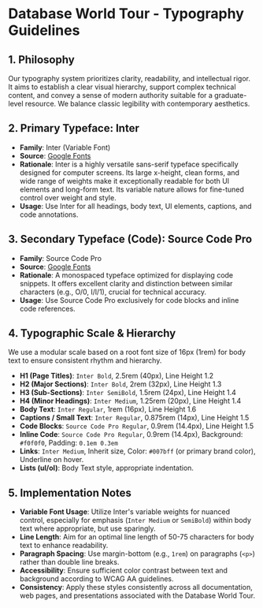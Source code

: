 # Database World Tour - Typography Guidelines

## 1. Philosophy

Our typography system prioritizes clarity, readability, and intellectual rigor. It aims to establish a clear visual hierarchy, support complex technical content, and convey a sense of modern authority suitable for a graduate-level resource. We balance classic legibility with contemporary aesthetics.

## 2. Primary Typeface: Inter

*   **Family**: Inter (Variable Font)
*   **Source**: [Google Fonts](https://fonts.google.com/specimen/Inter)
*   **Rationale**: Inter is a highly versatile sans-serif typeface specifically designed for computer screens. Its large x-height, clean forms, and wide range of weights make it exceptionally readable for both UI elements and long-form text. Its variable nature allows for fine-tuned control over weight and style.
*   **Usage**: Use Inter for all headings, body text, UI elements, captions, and code annotations.

## 3. Secondary Typeface (Code): Source Code Pro

*   **Family**: Source Code Pro
*   **Source**: [Google Fonts](https://fonts.google.com/specimen/Source+Code+Pro)
*   **Rationale**: A monospaced typeface optimized for displaying code snippets. It offers excellent clarity and distinction between similar characters (e.g., O/0, I/l/1), crucial for technical accuracy.
*   **Usage**: Use Source Code Pro exclusively for code blocks and inline code references.

## 4. Typographic Scale & Hierarchy

We use a modular scale based on a root font size of 16px (1rem) for body text to ensure consistent rhythm and hierarchy.

*   **H1 (Page Titles)**: `Inter Bold`, 2.5rem (40px), Line Height 1.2
*   **H2 (Major Sections)**: `Inter Bold`, 2rem (32px), Line Height 1.3
*   **H3 (Sub-Sections)**: `Inter SemiBold`, 1.5rem (24px), Line Height 1.4
*   **H4 (Minor Headings)**: `Inter Medium`, 1.25rem (20px), Line Height 1.4
*   **Body Text**: `Inter Regular`, 1rem (16px), Line Height 1.6
*   **Captions / Small Text**: `Inter Regular`, 0.875rem (14px), Line Height 1.5
*   **Code Blocks**: `Source Code Pro Regular`, 0.9rem (14.4px), Line Height 1.5
*   **Inline Code**: `Source Code Pro Regular`, 0.9rem (14.4px), Background: `#f0f0f0`, Padding: `0.1em 0.3em`
*   **Links**: `Inter Medium`, Inherit size, Color: `#007bff` (or primary brand color), Underline on hover.
*   **Lists (ul/ol)**: Body Text style, appropriate indentation.

## 5. Implementation Notes

*   **Variable Font Usage**: Utilize Inter's variable weights for nuanced control, especially for emphasis (`Inter Medium` or `SemiBold`) within body text where appropriate, but use sparingly.
*   **Line Length**: Aim for an optimal line length of 50-75 characters for body text to enhance readability.
*   **Paragraph Spacing**: Use margin-bottom (e.g., `1rem`) on paragraphs (`<p>`) rather than double line breaks.
*   **Accessibility**: Ensure sufficient color contrast between text and background according to WCAG AA guidelines.
*   **Consistency**: Apply these styles consistently across all documentation, web pages, and presentations associated with the Database World Tour.
